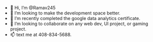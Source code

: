 - 👋 Hi, I’m @Ramav245
- 👀 I’m looking to make the development space better.
- 🌱 I’m recently completed the google data analytics certificate.
- 💞️ I’m looking to collaborate on any web dev, UI project, or gaming project.
- 📫 text me at 408-834-5688.

<!---
Ramav245/Ramav245 is a ✨ special ✨ repository because its `README.md` (this file) appears on your GitHub profile.
You can click the Preview link to take a look at your changes.
--->
